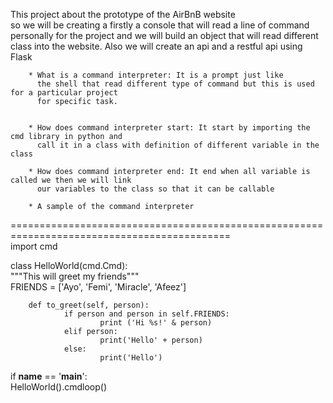This project about the prototype of the AirBnB website                                                                                  
so we will be creating a firstly a console that will read a line of command                                                             
personally for the project and we will build an object that will read different                                                         
class into the website. Also we will create an api and a restful api using Flask                                                       


        * What is a command interpreter: It is a prompt just like                                                                       
          the shell that read different type of command but this is used for a particular project                                       
          for specific task.                                                                                                            

                                                                                                                                       
        * How does command interpreter start: It start by importing the cmd library in python and                                       
          call it in a class with definition of different variable in the class                                                         
                                                                                                                                        
        * How does command interpreter end: It end when all variable is called we then we will link                                     
          our variables to the class so that it can be callable                                                                         
                                                                                                                                        
        * A sample of the command interpreter                                                                                           
============================================================================================                                            
import cmd                                                                                                                              
                                                                                                                                        
class HelloWorld(cmd.Cmd):                                                                                                              
        """This will greet my friends"""                                                                                                
        FRIENDS = ['Ayo', 'Femi', 'Miracle', 'Afeez']                                                                                  
                                                                                                                                       
        def to_greet(self, person):                                                                                                     
                if person and person in self.FRIENDS:                                                                                   
                        print ('Hi %s!' & person)                                                                                       
                elif person:                                                                                                            
                        print('Hello' + person)                                                                                         
                else:                                                                                                                   
                        print('Hello')                                                                                                  

                                                                                                                                        
if __name__ == '__main__':                                                                                                              
        HelloWorld().cmdloop()
